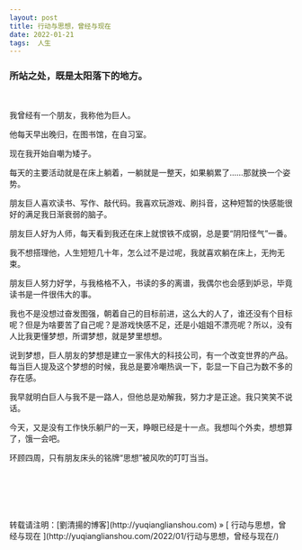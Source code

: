```yaml
---
layout: post  
title: 行动与思想，曾经与现在
date: 2022-01-21  
tags:  人生
---
```

### 所站之处，既是太阳落下的地方。
<br/> 

我曾经有一个朋友，我称他为巨人。  

他每天早出晚归，在图书馆，在自习室。  

现在我开始自嘲为矮子。  

每天的主要活动就是在床上躺着，一躺就是一整天，如果躺累了……那就换一个姿势。   

朋友巨人喜欢读书、写作、敲代码。我喜欢玩游戏、刷抖音，这种短暂的快感能很好的满足我日渐衰弱的脑子。  

朋友巨人好为人师，每天看到我还在床上就恨铁不成钢，总是要“阴阳怪气”一番。  

我不想搭理他，人生短短几十年，怎么过不是过呢，我就喜欢躺在床上，无拘无束。  

朋友巨人努力好学，与我格格不入，书读的多的离谱，我偶尔也会感到妒忌，毕竟读书是一件很伟大的事。  

我也不是没想过奋发图强，朝着自己的目标前进，这么大的人了，谁还没有个目标呢？但是为啥要苦了自己呢？是游戏快感不足，还是小姐姐不漂亮呢？所以，没有人比我更懂梦想，所谓梦想，就是梦里想想。  

说到梦想，巨人朋友的梦想是建立一家伟大的科技公司，有一个改变世界的产品。每当巨人提及这个梦想的时候，我总是要冷嘲热讽一下，彰显一下自己为数不多的存在感。  

我早就明白巨人与我不是一路人，但他总是劝解我，努力才是正途。我只笑笑不说话。  

今天，又是没有工作快乐躺尸的一天，睁眼已经是十一点。我想叫个外卖，想想算了，饿一会吧。  

环顾四周，只有朋友床头的铭牌“思想”被风吹的叮叮当当。  



<br/> 

<br/> 
<br/> 
<br/> 
<br/> 
转载请注明：[劉清揚的博客](http://yuqianglianshou.com) » [ 行动与思想，曾经与现在 ](http://yuqianglianshou.com/2022/01/行动与思想，曾经与现在/)  
<br/>